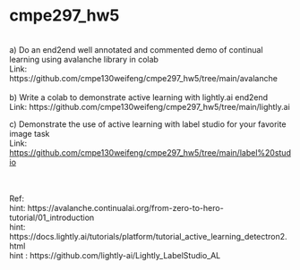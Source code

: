 # cmpe297_hw5 </br>
</br>
a) Do an end2end well annotated and commented demo of continual learning using avalanche library in colab </br>
Link: https://github.com/cmpe130weifeng/cmpe297_hw5/tree/main/avalanche
</br>
</br>
b) Write a colab to demonstrate active learning with lightly.ai end2end </br>
Link: https://github.com/cmpe130weifeng/cmpe297_hw5/tree/main/lightly.ai
</br>

c) Demonstrate the use of active learning with label studio for your favorite image task </br>
Link: https://github.com/cmpe130weifeng/cmpe297_hw5/tree/main/label%20studio
</br>

</br>
</br>
Ref: </br>
hint: https://avalanche.continualai.org/from-zero-to-hero-tutorial/01_introduction </br>
hint: https://docs.lightly.ai/tutorials/platform/tutorial_active_learning_detectron2.html </br>
hint : https://github.com/lightly-ai/Lightly_LabelStudio_AL
